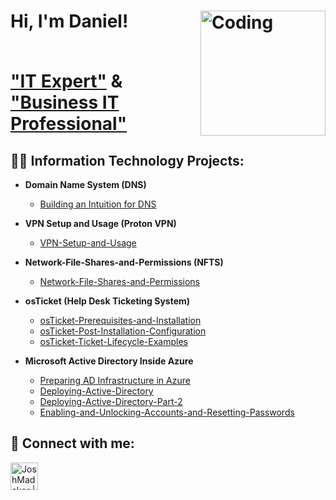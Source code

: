 <h1>Hi, I'm Daniel! 
  
<img align="right" alt="Coding" width="200" src="https://imgur.com/ZUjNfA9.png">

  
<br/><a href="https://github.com/dannydough">"IT Expert"</a> & <a href="https://www.linkedin.com/in/daniel-k-728b871b2/">"Business IT Professional"</a>

<h2>👨‍💻 Information Technology Projects:</h2>


- <b>Domain Name System (DNS)</b>
  - [Building an Intuition for DNS](https://github.com/Dannydough/Building-an-Intuition-for-DNS)
 
-  <b>VPN Setup and Usage (Proton VPN)</b>
    - [VPN-Setup-and-Usage](https://github.com/Dannydough/VPN-Setup-and-Usage)
 
- <b>Network-File-Shares-and-Permissions (NFTS)</b>
  - [Network-File-Shares-and-Permissions](https://github.com/Dannydough/Network-File-Shares-and-Permissions)
 

- <b>osTicket (Help Desk Ticketing System)</b>
  - [osTicket-Prerequisites-and-Installation](https://github.com/Dannydough/osTicket-Prerequisites-and-Installation)
  - [osTicket-Post-Installation-Configuration](https://github.com/Dannydough/osTicket-Post-Installation-Configuration)
  - [osTicket-Ticket-Lifecycle-Examples](https://github.com/Dannydough/osTicket-Ticket-Lifecycle-Examples)

- <b>Microsoft Active Directory Inside Azure</b>
  - [Preparing AD Infrastructure in Azure](https://github.com/Dannydough/Preparing-AD-Infrastructure-in-Azure)
  - [Deploying-Active-Directory](https://github.com/Dannydough/Deploying-Active-Directory)
  - [Deploying-Active-Directory-Part-2](https://github.com/Dannydough/Deploying-Active-Directory-Part-2)
  - [Enabling-and-Unlocking-Accounts-and-Resetting-Passwords](https://github.com/Dannydough/Enabling-and-Unlocking-Accounts-and-Resetting-Passwords)

   
<h2> 🤳 Connect with me:</h2>

[<img align="left" alt="JoshMadakor | LinkedIn" width="44px" src="https://cdn.jsdelivr.net/npm/simple-icons@v3/icons/linkedin.svg" />][linkedin]

[linkedin]: https://linkedin.com/in/daniel-k-728b871b2
